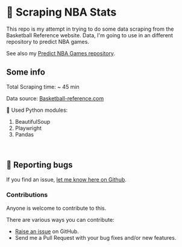 # 🏀 Scraping NBA Stats

This repo is my attempt in trying to do some data scraping from the Basketball Reference website. Data, I'm going to use in an different repository to predict NBA games.

See also my [Predict NBA Games repository](https://github.com/thijswillemmoens/predict_nba_games).


## Some info
Total Scraping time: ~ 45 min

Data source: [Basketball-reference.com](https://www.basketball-reference.com)

🐍 Used Python modules: 
1. BeautifulSoup
2. Playwright
3. Pandas

<br>

## 🐛 Reporting bugs

If you find an issue, [let me know here on Github](https://github.com/thijswillemmoens/scraping_nba_stats/issues/new).
<br>

### Contributions

Anyone is welcome to contribute to this.

There are various ways you can contribute:

-   [Raise an issue](https://github.com/thijswillemmoens/scraping_nba_stats/issues) on GitHub.
-   Send me a Pull Request with your bug fixes and/or new features.
